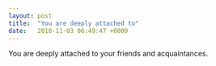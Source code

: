 ```yaml
---
layout: post
title:  "You are deeply attached to"
date:   2018-11-03 06:49:47 +0000
---
```

You are deeply attached to your friends and acquaintances.

